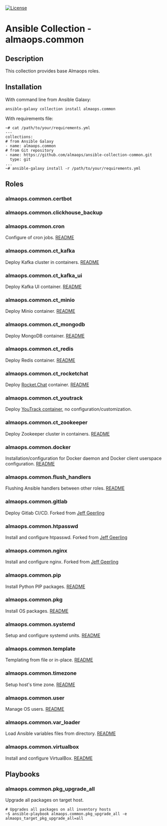 
[![License](https://img.shields.io/badge/license-MIT%20License-brightgreen.svg)](./LICENSE)
# Ansible Collection - almaops.common

## Description
This collection provides base Almaops roles.

## Installation
With command line from Ansible Galaxy:
```
ansible-galaxy collection install almaops.common
```
With requirements file:
```
~# cat /path/to/your/requirements.yml
---
collections:
# from Ansible Galaxy
- name: almaops.common
# from Git repository
- name: https://github.com/almaops/ansible-collection-common.git
  type: git
...
~# ansible-galaxy install -r /path/to/your/requirements.yml
```

## Roles

### almaops.common.certbot

### almaops.common.clickhouse_backup

### almaops.common.cron
Configure of cron jobs. [README](./roles/cron/README.md)

### almaops.common.ct_kafka
Deploy Kafka cluster in containers. [README](./roles/ct_kafka/README.md)

### almaops.common.ct_kafka_ui
Deploy Kafka UI container. [README](./roles/ct_kafka_ui/README.md)

### almaops.common.ct_minio
Deploy Minio container. [README](./roles/ct_minio/README.md)

### almaops.common.ct_mongodb
Deploy MongoDB container. [README](./roles/ct_mongodb/README.md)

### almaops.common.ct_redis
Deploy Redis container. [README](./roles/ct_redis/README.md)

### almaops.common.ct_rocketchat
Deploy [Rocket.Chat](https://www.rocket.chat) container. [README](./roles/ct_rocketchat/README.md)

### almaops.common.ct_youtrack
Deploy [YouTrack container](https://hub.docker.com/r/jetbrains/youtrack/), no configuration/customization.

### almaops.common.ct_zookeeper
Deploy Zookeeper cluster in containers. [README](./roles/ct_zookeeper/README.md)

### almaops.common.docker
Installation/configuration for Docker daemon and Docker client userspace configuration. [README](./roles/pip/README.md)

### almaops.common.flush_handlers
Flushing Ansible handlers between other roles. [README](./roles/flush_handlers/README.md)

### almaops.common.gitlab
Deploy Gitlab CI/CD. Forked from [Jeff Geerling](https://github.com/geerlingguy/ansible-role-gitlab)

### almaops.common.htpasswd
Install and configure htpasswd. Forked from [Jeff Geerling](https://github.com/geerlingguy/ansible-role-htpasswd)

### almaops.common.nginx
Install and configure nginx. Forked from [Jeff Geerling](https://github.com/geerlingguy/ansible-role-nginx)

### almaops.common.pip
Install Python PIP packages. [README](./roles/pip/README.md)

### almaops.common.pkg
Install OS packages. [README](./roles/pkg/README.md)

### almaops.common.systemd
Setup and configure systemd units. [README](./roles/systemd/README.md)

### almaops.common.template
Templating from file or in-place. [README](./roles/template/README.md)

### almaops.common.timezone
Setup host's time zone. [README](./roles/timezone/README.md)

### almaops.common.user
Manage OS users. [README](./roles/user/README.md)

### almaops.common.var_loader
Load Ansible variables files from directory. [README](./roles/var_loader/README.md)

### almaops.common.virtualbox
Install and configure VirtualBox. [README](./roles/virtualbox/README.md)

## Playbooks

### almaops.common.pkg_upgrade_all
Upgrade all packages on target host.
```
# Upgrades all packages on all inventory hosts
~$ ansible-playbook almaops.common.pkg_upgrade_all -e almaops_target_pkg_upgrade_all=all
```